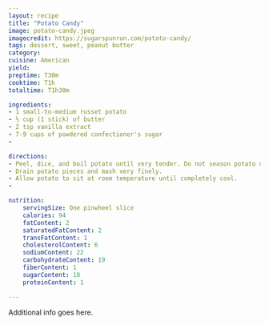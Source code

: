 ```yaml
---
layout: recipe
title: "Potato Candy"
image: potato-candy.jpeg
imagecredit: https://sugarspunrun.com/potato-candy/
tags: dessert, sweet, peanut butter
category:
cuisine: American
yield:
preptime: T30m
cooktime: T1h
totaltime: T1h30m

ingredients:
- 1 small-to-medium russet potato
- ½ cup (1 stick) of butter
- 2 tsp vanilla extract
- 7-9 cups of powdered confectioner's sugar
-

directions:
- Peel, dice, and boil potato until very tender. Do not season potato or water.
- Drain potato pieces and mash very finely.
- Allow potato to sit at room temperature until completely cool.
-

nutrition:
    servingSize: One pinwheel slice
    calories: 94
    fatContent: 2
    saturatedFatContent: 2
    transFatContent: 1
    cholesterolContent: 6
    sodiumContent: 22
    carbohydrateContent: 19
    fiberContent: 1
    sugarContent: 18
    proteinContent: 1

---
```


Additional info goes here.
